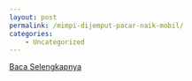 ```yaml
---
layout: post
permalink: /mimpi-dijemput-pacar-naik-mobil/
categories:
    - Uncategorized
---
```


[Baca Selengkapnya](/08)